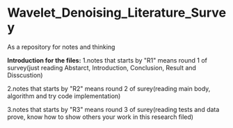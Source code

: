 # Wavelet_Denoising_Literature_Survey
As a repository for notes and thinking

**Introduction for the files:**
1.notes that starts by "R1" means round 1 of survey(just reading Abstarct, Introduction, Conclusion, Result and Disscustion)

2.notes that starts by "R2" means round 2 of surey(reading main body, algorithm and try code implementation)

3.notes that starts by "R3" means round 3 of surey(reading tests and data prove, know how to show others your work in this research filed)
